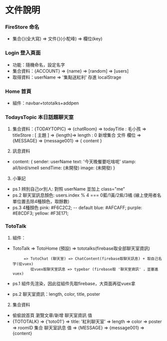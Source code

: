 # 文件說明
### FireStore 命名
* 集合{}(全大寫)  =>  文件{}(小駝峰)  =>  欄位(key)

### Login 登入頁面
* 功能：隨機命名，設定名字
* 集合資料：{ACCOUNT} => {name} => [random]
                              =>  [users]
* 取得資料：userName => '集點送紅利' 存進 localStrage

### Home 首頁
* 組件：navbar+tototalks+addpen

### TodaysTopic 本日話題聊天室
1. 集合資料：{TODAYTOPIC} => {chatRoom} => todayTitle : 毛小孩
                                     => titleStore : [ 主題 ]
                                     => {length}=> length : 0
                                         新增集合          文件            欄位
                                     => {MESSAGE} => {message001} => { content }

2. 訊息資料
* content: {
    sender: userName
    text: '今天晚餐要吃啥呢'
    stamp: all/bird/smell
    sendTime: (未開發)
    image: (未開發)
  }

3. 小筆記
* ps.1 辨別自己or別人: 對照 userName 並加上 class="me"
* ps.2 聊天室訊息顏色: users.index % 4 === 0藍/1黃/2紫/3橘 
       (線上使用者名單位置去除4種顏色，取餘數)
* ps.3 4種顏色
       pink: #F6C2C2; -- default
       blue: #AFCAFF;
       purple: #E8CDF3;
       yellow: #F3E171;


### TotoTalk
1. 組件： 
* TotoTalk => TotoHome (預設) => tototalks(firebase取全部聊天室資訊)

           => TotoChat (聊天室) => ChatContent(firebase取聊天訊息) + 取自己名字(從vuex)
              從vuex取聊天室訊息 => typebar (firebase取 '聊天室資訊' ，並塞進vuex)

* ps.1 組件先渲染，因此從組件先取firebase，大頁面再從vuex拿
* ps.2 聊天室資訊：length, color, title, poster

2. 集合資料
*  偷偷說首頁    瀏覽文章/新增    聊天室資訊     值
* {TOTOTALK} => {'toto01'} =>  title:   '紅利聊天室' 
                           =>  length
                           =>  color
                           =>  poster
                           =>  roomID
                                集合          聊天室訊息         值
                           => {MESSAGE} => {message001} => {content}